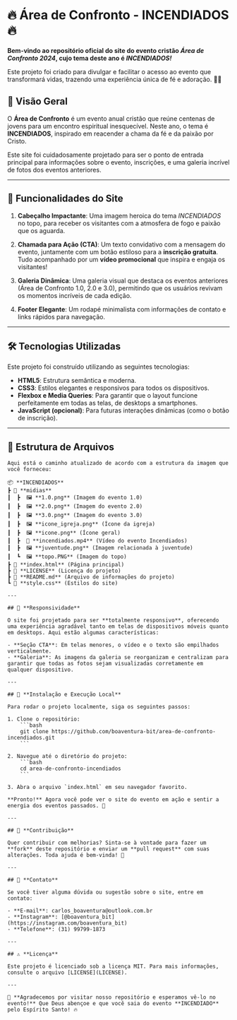 # 🔥 **Área de Confronto - INCENDIADOS** 🔥

**Bem-vindo ao repositório oficial do site do evento cristão _Área de Confronto 2024_, cujo tema deste ano é _INCENDIADOS!_**

Este projeto foi criado para divulgar e facilitar o acesso ao evento que transformará vidas, trazendo uma experiência única de fé e adoração. 🎉✨

## 🌟 **Visão Geral**

O **Área de Confronto** é um evento anual cristão que reúne centenas de jovens para um encontro espiritual inesquecível. Neste ano, o tema é **INCENDIADOS**, inspirado em reacender a chama da fé e da paixão por Cristo.

Este site foi cuidadosamente projetado para ser o ponto de entrada principal para informações sobre o evento, inscrições, e uma galeria incrível de fotos dos eventos anteriores.

---

## 🚀 **Funcionalidades do Site**

1. **Cabeçalho Impactante**: Uma imagem heroica do tema _INCENDIADOS_ no topo, para receber os visitantes com a atmosfera de fogo e paixão que os aguarda.
   
2. **Chamada para Ação (CTA)**: Um texto convidativo com a mensagem do evento, juntamente com um botão estiloso para a **inscrição gratuita**. Tudo acompanhado por um **vídeo promocional** que inspira e engaja os visitantes!

3. **Galeria Dinâmica**: Uma galeria visual que destaca os eventos anteriores (Área de Confronto 1.0, 2.0 e 3.0), permitindo que os usuários revivam os momentos incríveis de cada edição.
   
4. **Footer Elegante**: Um rodapé minimalista com informações de contato e links rápidos para navegação.

---

## 🛠️ **Tecnologias Utilizadas**

Este projeto foi construído utilizando as seguintes tecnologias:

- **HTML5**: Estrutura semântica e moderna.
- **CSS3**: Estilos elegantes e responsivos para todos os dispositivos.
- **Flexbox e Media Queries**: Para garantir que o layout funcione perfeitamente em todas as telas, de desktops a smartphones.
- **JavaScript (opcional)**: Para futuras interações dinâmicas (como o botão de inscrição).

---

## 📂 **Estrutura de Arquivos**

```
Aqui está o caminho atualizado de acordo com a estrutura da imagem que você forneceu:

📦 **INCENDIADOS**
┣ 📂 **midias**
┃  ┣  🖼️ **1.0.png** (Imagem do evento 1.0)
┃  ┣  🖼️ **2.0.png** (Imagem do evento 2.0)
┃  ┣  🖼️ **3.0.png** (Imagem do evento 3.0)
┃  ┣  🖼️ **icone_igreja.png** (Ícone da igreja)
┃  ┣  🖼️ **icone.png** (Ícone geral)
┃  ┣  🎥 **incendiados.mp4** (Vídeo do evento Incendiados)
┃  ┣  🖼️ **juventude.png** (Imagem relacionada à juventude)
┃  ┗  🖼️ **topo.PNG** (Imagem do topo)
┣ 📄 **index.html** (Página principal)
┣ 📄 **LICENSE** (Licença do projeto)
┣ 📄 **README.md** (Arquivo de informações do projeto)
┗ 📄 **style.css** (Estilos do site)

---

## 📲 **Responsividade**

O site foi projetado para ser **totalmente responsivo**, oferecendo uma experiência agradável tanto em telas de dispositivos móveis quanto em desktops. Aqui estão algumas características:

- **Seção CTA**: Em telas menores, o vídeo e o texto são empilhados verticalmente.
- **Galeria**: As imagens da galeria se reorganizam e centralizam para garantir que todas as fotos sejam visualizadas corretamente em qualquer dispositivo.

---

## 🔧 **Instalação e Execução Local**

Para rodar o projeto localmente, siga os seguintes passos:

1. Clone o repositório:
    ```bash
    git clone https://github.com/boaventura-bit/area-de-confronto-incendiados.git
    ```

2. Navegue até o diretório do projeto:
    ```bash
    cd area-de-confronto-incendiados
    ```

3. Abra o arquivo `index.html` em seu navegador favorito.

**Pronto!** Agora você pode ver o site do evento em ação e sentir a energia dos eventos passados. 🌟

---

## 📝 **Contribuição**

Quer contribuir com melhorias? Sinta-se à vontade para fazer um **fork** deste repositório e enviar um **pull request** com suas alterações. Toda ajuda é bem-vinda! 🙌

---

## 💬 **Contato**

Se você tiver alguma dúvida ou sugestão sobre o site, entre em contato:

- **E-mail**: carlos_boaventura@outlook.com.br
- **Instagram**: [@boaventura_bit](https://instagram.com/boaventura_bit)
- **Telefone**: (31) 99799-1873

---

## ⚠️ **Licença**

Este projeto é licenciado sob a licença MIT. Para mais informações, consulte o arquivo [LICENSE](LICENSE).

---

🙏 **Agradecemos por visitar nosso repositório e esperamos vê-lo no evento!** Que Deus abençoe e que você saia do evento **INCENDIADO** pelo Espírito Santo! 🔥